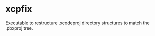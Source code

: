 xcpfix
======

Executable to restructure .xcodeproj directory structures to match the .pbxproj tree.
